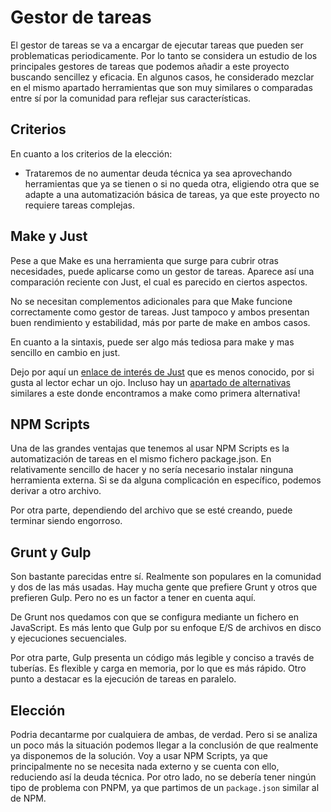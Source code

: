 # Gestor de tareas

El gestor de tareas se va a encargar de ejecutar tareas que pueden ser problematicas periodicamente. Por lo tanto se considera un estudio de los principales gestores de tareas que podemos añadir a este proyecto buscando sencillez y eficacia. En algunos casos, he considerado mezclar en el mismo apartado herramientas que son muy similares o comparadas entre sí por la comunidad para reflejar sus características.

## Criterios

En cuanto a los criterios de la elección:

-   Trataremos de no aumentar deuda técnica ya sea aprovechando herramientas que ya se tienen o si no queda otra, eligiendo otra que se adapte a una automatización básica de tareas, ya que este proyecto no requiere tareas complejas.

## Make y Just

Pese a que Make es una herramienta que surge para cubrir otras necesidades, puede aplicarse como un gestor de tareas. Aparece así una comparación reciente con Just, el cual es parecido en ciertos aspectos.

No se necesitan complementos adicionales para que Make funcione correctamente como gestor de tareas. Just tampoco y ambos presentan buen rendimiento y estabilidad, más por parte de make en ambos casos.

En cuanto a la sintaxis, puede ser algo más tediosa para make y mas sencillo en cambio en just.

Dejo por aquí un [enlace de interés de Just](https://github.com/casey/just) que es menos conocido, por si gusta al lector echar un ojo. Incluso hay un [apartado de alternativas](https://github.com/casey/just#alternatives-and-prior-art) similares a este donde encontramos a make como primera alternativa! 

## NPM Scripts

Una de las grandes ventajas que tenemos al usar NPM Scripts es la automatización de tareas en el mismo fichero package.json. En relativamente sencillo de hacer y no sería necesario instalar ninguna herramienta externa. Si se da alguna complicación en específico, podemos derivar a otro archivo. 

Por otra parte, dependiendo del archivo que se esté creando, puede terminar siendo engorroso.

## Grunt y Gulp

Son bastante parecidas entre sí. Realmente son populares en la comunidad y dos de las más usadas. Hay mucha gente que prefiere Grunt y otros que prefieren Gulp. Pero no es un factor a tener en cuenta aquí.

De Grunt nos quedamos con que se configura mediante un fichero en JavaScript. Es más lento que Gulp por su enfoque E/S de archivos en disco y ejecuciones secuenciales.

Por otra parte, Gulp presenta un código más legible y conciso a través de tuberías. Es flexible y carga en memoria, por lo que es más rápido. Otro punto a destacar es la ejecución de tareas en paralelo.


## Elección

Podria decantarme por cualquiera de ambas, de verdad. Pero si se analiza un poco más la situación podemos llegar a la conclusión de que realmente ya disponemos de la solución. Voy a usar NPM Scripts, ya que principalmente no se necesita nada externo y se cuenta con ello, reduciendo así la deuda técnica. Por otro lado, no se debería tener ningún tipo de problema con PNPM, ya que partimos de un `package.json` similar al de NPM.



